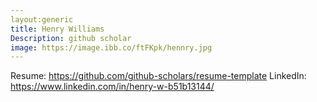```yaml
---
layout:generic
title: Henry Williams
Description: github scholar
image: https://image.ibb.co/ftFKpk/hennry.jpg
---
```


Resume: https://github.com/github-scholars/resume-template
LinkedIn: https://www.linkedin.com/in/henry-w-b51b13144/
